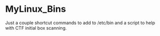 # MyLinux_Bins
Just a couple shortcut commands to add to /etc/bin and a script to help with CTF initial box scanning.
